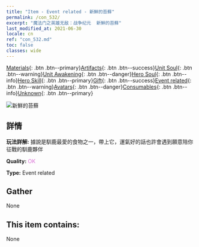 ```yaml
---
title: "Item - Event related - 新鮮的苔蘚"
permalink: /con_532/
excerpt: "魔法门之英雄无敌：战争纪元  新鮮的苔蘚"
last_modified_at: 2021-06-30
locale: cn
ref: "con_532.md"
toc: false
classes: wide
---
```

 [Materials](/ItemsCN/){: .btn .btn--primary}[Artifacts](/ItemsCN/Artifacts/){: .btn .btn--success}[Unit Soul](/ItemsCN/UnitSoul/){: .btn .btn--warning}[Unit Awakening](/ItemsCN/UnitAwakening/){: .btn .btn--danger}[Hero Soul](/ItemsCN/HeroSoul/){: .btn .btn--info}[Hero Skill](/ItemsCN/HeroSkill/){: .btn .btn--primary}[Gift](/ItemsCN/Gift/){: .btn .btn--success}[Event related](/ItemsCN/Events/){: .btn .btn--warning}[Avatars](/ItemsCN/Avatars/){: .btn .btn--danger}[Consumables](/ItemsCN/Consumables/){: .btn .btn--info}[Unknown](/ItemsCN/Unknown/){: .btn .btn--primary}

 ![新鮮的苔蘚](/images/t/i_10018.png)

## 詳情
 **玩法詳解:** 據說是馴鹿最愛的食物之一，帶上它，運氣好的話也許會遇到願意陪你征戰的馴鹿夥伴

 **Quality:** <span style="color: #DA70D6">OK</span>

 **Type:** Event related

## Gather

  None

## This item contains:

  None

